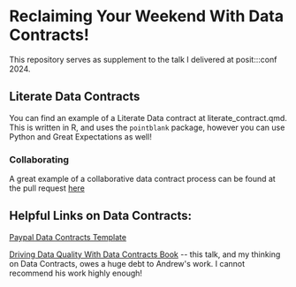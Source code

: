 # Reclaiming Your Weekend With Data Contracts!

This repository serves as supplement to the talk I delivered at posit:::conf 2024. 

## Literate Data Contracts

You can find an example of a Literate Data contract at literate_contract.qmd. This is written in R, and uses the `pointblank` package, however you can use Python and Great Expectations as well!

### Collaborating
A great example of a collaborative data contract process can be found at the pull request [here](https://github.com/npelikan/positconf2024-datacontracts/pull/1)

## Helpful Links on Data Contracts:
[Paypal Data Contracts Template](https://github.com/paypal/data-contract-template?tab=readme-ov-file)

[Driving Data Quality With Data Contracts Book](https://data-contracts.com/) -- this talk, and my thinking on Data Contracts, owes a huge debt to Andrew's work. I cannot recommend his work highly enough!